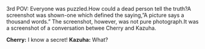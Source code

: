 
3rd POV:
	Everyone was puzzled.How could a dead person tell the truth?A screenshot was shown-one which defined the saying,”A picture says a thousand words.”
		The screenshot, however, was not pure photograph.It was a screenshot of a conversation betwee Cherry and Kazuha.
		
	
**Cherry:** I know a secret!
**Kazuha:** What?
		

